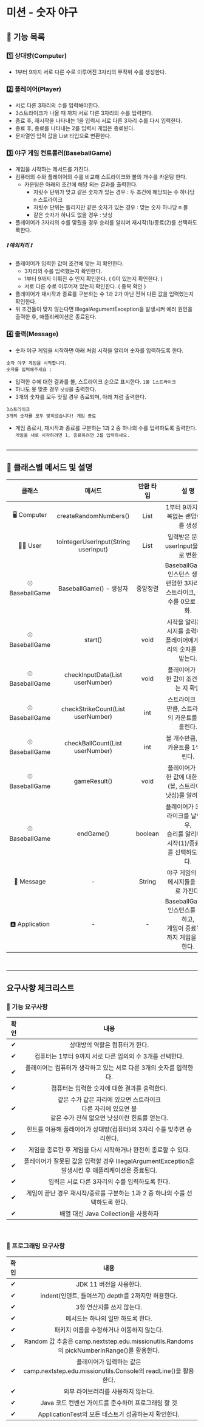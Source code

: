 # 미션 - 숫자 야구

## 📃 **기능 목록**
### 1️⃣ 상대방(Computer)
- 1부터 9까지 서로 다른 수로 이루어진 3자리의 무작위 수를 생성한다.

### 2️⃣ 플레이어(Player)
- 서로 다른 3자리의 수를 입력해야한다.
- 3스트라이크가 나올 때 까지 서로 다른 3자리의 수를 입력한다.
- 종료 후, 재시작을 나타내는 1을 입력시 서로 다른 3자리 수를 다시 입력한다.
- 종료 후, 종료를 나타내는 2를 입력시 게임은 종료된다.
- 문자열인 입력 값을 List<Integer> 타입으로 변환한다.

### 3️⃣ 야구 게임 컨트롤러(BaseballGame)
- 게임을 시작하는 메서드를 가진다.
- 컴퓨터의 수와 플레이어의 수를 비교해 스트라이크와 볼의 개수를 카운팅 한다.
  - 카운팅은 아래의 조건에 해당 되는 결과를 출력한다.
    - 자릿수 단위가 맞고 같은 숫자가 있는 경우 : 두 조건에 해당되는 수 하나당 n 스트라이크
    - 자릿수 단위는 틀리지만 같은 숫자가 있는 경우 : 맞는 숫자 하나당 n 볼
    - 같은 숫자가 하나도 없을 경우 : 낫싱
- 플레이어가 3자리의 수를 맞췄을 경우 승리를 알리며 재시작(1)/종료(2)를 선택하도록한다.

##### ❗ **예외처리** ❗
- 플레이어가 입력한 값이 조건에 맞는 지 확인한다.
  - 3자리의 수를 입력했는지 확인한다.
  - 1부터 9까지 이뤄진 수 인지 확인한다. ( 0이 있는지 확인한다. )
  - 서로 다른 수로 이루어져 있는지 확인한다. ( 중복 확인 )
- 플레이어가 재시작과 종료를 구분하는 수 1과 2가 아닌 전혀 다른 값을 입력했는지 확인한다.
- 위 조건들이 맞지 않는다면 IllegalArgumentException을 발생시켜 에러 원인을 출력한 후, 애플리케이션은 종료된다.

### 4️⃣ 출력(Message)
- 숫자 야구 게임을 시작하면 아래 처럼 시작을 알리며 숫자를 입력하도록 한다.
````
숫자 야구 게임을 시작합니다.
숫자를 입력해주세요 :
````
- 입력한 수에 대한 결과를 볼, 스트라이크 순으로 표시한다. ``1볼 1스트라이크``
- 하나도 못 맞춘 경우 ``낫싱``을 출력한다.
- 3개의 숫자를 모두 맞힐 경우 종료되며, 아래 처럼 출력한다.<br>
````
3스트라이크
3개의 숫자를 모두 맞히셨습니다! 게임 종료
````
- 게임 종료시, 재시작과 종료를 구분하는 1과 2 중 하나의 수를 입력하도록 출력한다.<br>
````게임을 새로 시작하려면 1, 종료하려면 2를 입력하세요.````<br><br>
---
## 📖 클래스별 메서드 및 설명
|    **클래스**     |                  **메서드**                   |   **반환 타입**   |                           **설 명**                           |
|:--------------:|:------------------------------------------:|:-------------:|:-----------------------------------------------------------:|
|  🖥 Computer   |           createRandomNumbers()            | List<Integer> |                   1부터 9까지의 중복없는 랜덤한 수를 생성                   |
|   🧑🏻 User    |    toIntegerUserInput(String userInput)    | List<Integer> |                 입력받은 문자열 userInput을 정수로 변환                  |
| ⚾ BaseballGame |            BaseballGame() - 생성자            |     중앙정렬      | BaseballGame() 인스턴스 생성시<br> 랜덤한 3자리수와 스트라이크, 볼 개수를 0으로 초기화. |
| ⚾ BaseballGame |                  start()                   |     void      |        시작을 알리는 메시지를 출력하고,<br>플레이어에게 3자리의 숫자를 입력받는다.         |
| ⚾ BaseballGame |  checkInputData(List<Integer> userNumber)  |     void      |                  플레이어가 입력한 값이 조건에 맞는 지 확인                   |
| ⚾ BaseballGame | checkStrikeCount(List<Integer> userNumber) |      int      |               스트라이크 개수만큼, 스트라이크의 카운트를 1씩 올린다.               |
| ⚾ BaseballGame |  checkBallCount(List<Integer> userNumber)  |      int      |                   볼 개수만큼, 볼의 카운트를 1씩 올린다.                   |
| ⚾ BaseballGame |                gameResult()                |     void      |           플레이어가 입력한 값에 대한 결과(볼, 스트라이크, 낫싱)를 알려준다.           |
| ⚾ BaseballGame |                 endGame()                  |    boolean    |   플레이어가 3스트라이크를 날릴 경우,<br>승리를 알리며 재시작(1)/종료(2)를 선택하도록한다.    |
|   📢 Message    |                     -                      |    String    |                  야구 게임의 출력 메시지들을 상수로 가진다.                   |
| 🅰 Application |                     -                      |       -       |  BaseballGame() 인스턴스를 생성하고,<br>게임이 종료될 때까지 게임을 실행한다.<br/>   |
<br>

---
## **요구사항 체크리스트**
### 🚀 기능 요구사항
|  확인  |                                   내용                                   |
|:----:|:----------------------------------------------------------------------:|
|✔|                           상대방의 역할은 컴퓨터가 한다.                            |
|  ✔   |                   컴퓨터는 1부터 9까지 서로 다른 임의의 수 3개를 선택한다.                   |
|✔|                 플레이어는 컴퓨터가 생각하고 있는 서로 다른 3개의 숫자를 입력한다.                 |
| ✔|                       컴퓨터는 입력한 숫자에 대한 결과를 출력한다.                        |
| ✔ | 같은 수가 같은 자리에 있으면 스트라이크<br/>다른 자리에 있으면 볼<br/>같은 수가 전혀 없으면 낫싱이란 힌트를 얻는다. |
| ✔ |                힌트를 이용해 플레이어가 상대방(컴퓨터)의 3자리 수를 맞추면 승리한다.                |
|✔|                  게임을 종료한 후 게임을 다시 시작하거나 완전히 종료할 수 있다.                  |
| ✔|   플레이어가 잘못된 값을 입력할 경우 IllegalArgumentException을 발생시킨 후 애플리케이션은 종료된다.    |
|✔|                      입력은 서로 다른 3자리의 수를 입력하도록 한다.                       |
|✔|             게임이 끝난 경우 재시작/종료를 구분하는 1과 2 중 하나의 수를 선택하도록 한다.             |
|✔|                      배열 대신 Java Collection을 사용하자                       |
<br>

### 🎯 프로그래밍 요구사항
|  확인  |                                       내용                                        |
|:----:|:-------------------------------------------------------------------------------:|
|  ✔   |                                JDK 11 버전을 사용한다.                                 |
| ✔ |                       indent(인덴트, 들여쓰기) depth를 2까지만 허용한다.                       |
|  ✔ |                                 3항 연산자를 쓰지 않는다.                                 |
|  ✔ |                               메서드는 하나의 일만 하도록 한다.                               |
|  ✔ |                             패키지 이름을 수정하거나 이동하지 않는다.                             |
| ✔ | Random 값 추출은 camp.nextstep.edu.missionutils.Randoms의 pickNumberInRange()를 활용한다. |
| ✔ |     플레이어가 입력하는 값은 camp.nextstep.edu.missionutils.Console의 readLine()을 활용한다.      |
|  ✔ |                               외부 라이브러리를 사용하지 않는다.                               |
|  ✔ |                         Java 코드 컨벤션 가이드를 준수하며 프로그래밍 할 것                         |
|  ✔ |                      ApplicationTest의 모든 테스트가 성공하는지 확인한다.                       |
